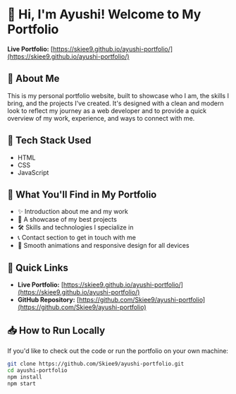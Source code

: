 # 👋 Hi, I'm Ayushi! Welcome to My Portfolio  

**Live Portfolio:** [https://skiee9.github.io/ayushi-portfolio/](https://skiee9.github.io/ayushi-portfolio/)

## 📌 About Me
This is my personal portfolio website, built to showcase who I am, the skills I bring, and the projects I've created. It's designed with a clean and modern look to reflect my journey as a web developer and to provide a quick overview of my work, experience, and ways to connect with me.

## 🚀 Tech Stack Used
- HTML
- CSS
- JavaScript


## 🌟 What You'll Find in My Portfolio
- ✨ Introduction about me and my work
- 💼 A showcase of my best projects
- 🛠️ Skills and technologies I specialize in
- 📞 Contact section to get in touch with me
- 🎨 Smooth animations and responsive design for all devices

## 🔗 Quick Links
- **Live Portfolio:** [https://skiee9.github.io/ayushi-portfolio/](https://skiee9.github.io/ayushi-portfolio/)
- **GitHub Repository:** [https://github.com/Skiee9/ayushi-portfolio](https://github.com/Skiee9/ayushi-portfolio)

## 📥 How to Run Locally
If you'd like to check out the code or run the portfolio on your own machine:

```bash
git clone https://github.com/Skiee9/ayushi-portfolio.git
cd ayushi-portfolio
npm install
npm start
